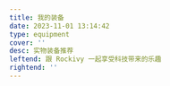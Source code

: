 ```yaml
---
title: 我的装备
date: 2023-11-01 13:14:42
type: equipment
cover: ''
desc: 实物装备推荐
leftend: 跟 Rockivy 一起享受科技带来的乐趣
rightend: ''
---
```

